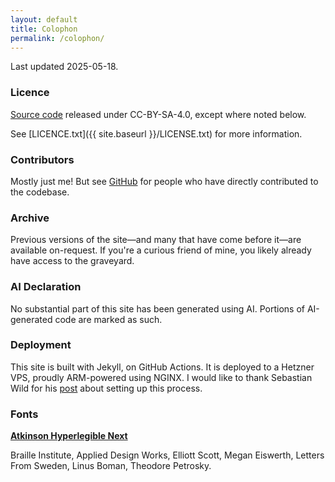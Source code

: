 ```yaml
---
layout: default
title: Colophon
permalink: /colophon/
---
```


Last updated 2025-05-18.

### Licence
[Source code](https://github.com/t5r7/thomasr.me) released under CC-BY-SA-4.0, except where noted below.

See [LICENCE.txt]({{ site.baseurl }}/LICENSE.txt) for more information.

### Contributors
Mostly just me! But see [GitHub](https://github.com/t5r7/thomasr.me/graphs/contributors) for people who have directly contributed to the codebase.

### Archive
Previous versions of the site—and many that have come before it—are available on-request. If you're a curious friend of mine, you likely already have access to the graveyard.

### AI Declaration
No substantial part of this site has been generated using AI. Portions of AI-generated code are marked as such.

### Deployment
This site is built with Jekyll, on GitHub Actions. It is deployed to a Hetzner VPS, proudly ARM-powered using NGINX. I would like to thank Sebastian Wild for his [post](https://www.swild.dev/self-hosting/github-jekyll-build-deploy-action/) about setting up this process.


### Fonts
**[Atkinson Hyperlegible Next](https://brailleinstitute.org/freefont)**

Braille Institute, Applied Design Works, Elliott Scott, Megan Eiswerth, Letters From Sweden, Linus Boman, Theodore Petrosky.
